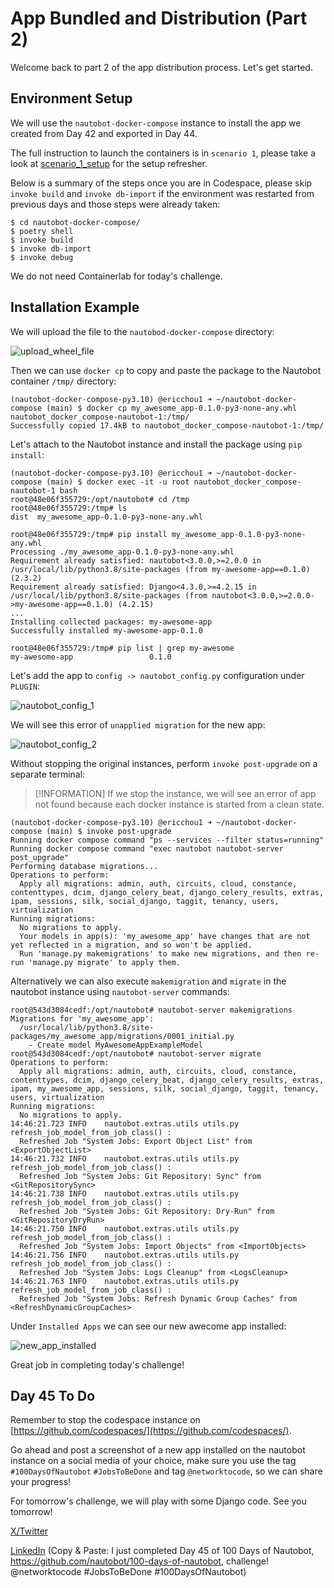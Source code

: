 # App Bundled and Distribution (Part 2)

Welcome back to part 2 of the app distribution process. Let's get started.

## Environment Setup

We will use the `nautobot-docker-compose` instance to install the app we created from Day 42 and exported in Day 44. 

The full instruction to launch the containers is in `scenario 1`, please take a look at [scenario_1_setup](../Lab_Setup/scenario_1_setup/README.md) for the setup refresher. 

Below is a summary of the steps once you are in Codespace, please skip `invoke build` and `invoke db-import` if the environment was restarted from previous days and those steps were already taken: 

```
$ cd nautobot-docker-compose/
$ poetry shell
$ invoke build
$ invoke db-import
$ invoke debug
```

We do not need Containerlab for today's challenge. 


## Installation Example

We will upload the file to the `nautobod-docker-compose` directory: 

![upload_wheel_file](images/upload_wheel_file.png)

Then we can use `docker cp` to copy and paste the package to the Nautobot container `/tmp/` directory: 

```
(nautobot-docker-compose-py3.10) @ericchou1 ➜ ~/nautobot-docker-compose (main) $ docker cp my_awesome_app-0.1.0-py3-none-any.whl nautobot_docker_compose-nautobot-1:/tmp/
Successfully copied 17.4kB to nautobot_docker_compose-nautobot-1:/tmp/
```

Let's attach to the Nautobot instance and install the package using `pip install`: 

```
(nautobot-docker-compose-py3.10) @ericchou1 ➜ ~/nautobot-docker-compose (main) $ docker exec -it -u root nautobot_docker_compose-nautobot-1 bash
root@48e06f355729:/opt/nautobot# cd /tmp
root@48e06f355729:/tmp# ls
dist  my_awesome_app-0.1.0-py3-none-any.whl

root@48e06f355729:/tmp# pip install my_awesome_app-0.1.0-py3-none-any.whl 
Processing ./my_awesome_app-0.1.0-py3-none-any.whl
Requirement already satisfied: nautobot<3.0.0,>=2.0.0 in /usr/local/lib/python3.8/site-packages (from my-awesome-app==0.1.0) (2.3.2)
Requirement already satisfied: Django<4.3.0,>=4.2.15 in /usr/local/lib/python3.8/site-packages (from nautobot<3.0.0,>=2.0.0->my-awesome-app==0.1.0) (4.2.15)
...
Installing collected packages: my-awesome-app
Successfully installed my-awesome-app-0.1.0

root@48e06f355729:/tmp# pip list | grep my-awesome
my-awesome-app                 0.1.0

```

Let's add the app to `config -> nautobot_config.py` configuration under `PLUGIN`: 

![nautobot_config_1](images/nautobot_config_1.png)

We will see this error of `unapplied migration` for the new app: 

![nautobot_config_2](images/nautobot_config_2.png)

Without stopping the original instances, perform `invoke post-upgrade` on a separate terminal: 

> [!INFORMATION]
> If we stop the instance, we will see an error of app not found because each docker instance is started from a clean state. 

```
(nautobot-docker-compose-py3.10) @ericchou1 ➜ ~/nautobot-docker-compose (main) $ invoke post-upgrade
Running docker compose command "ps --services --filter status=running"
Running docker compose command "exec nautobot nautobot-server post_upgrade"
Performing database migrations...
Operations to perform:
  Apply all migrations: admin, auth, circuits, cloud, constance, contenttypes, dcim, django_celery_beat, django_celery_results, extras, ipam, sessions, silk, social_django, taggit, tenancy, users, virtualization
Running migrations:
  No migrations to apply.
  Your models in app(s): 'my_awesome_app' have changes that are not yet reflected in a migration, and so won't be applied.
  Run 'manage.py makemigrations' to make new migrations, and then re-run 'manage.py migrate' to apply them.
```

Alternatively we can also execute `makemigration` and `migrate` in the nautobot instance using `nautobot-server` commands:  

```
root@543d3084cedf:/opt/nautobot# nautobot-server makemigrations
Migrations for 'my_awesome_app':
  /usr/local/lib/python3.8/site-packages/my_awesome_app/migrations/0001_initial.py
    - Create model MyAwesomeAppExampleModel
root@543d3084cedf:/opt/nautobot# nautobot-server migrate
Operations to perform:
  Apply all migrations: admin, auth, circuits, cloud, constance, contenttypes, dcim, django_celery_beat, django_celery_results, extras, ipam, my_awesome_app, sessions, silk, social_django, taggit, tenancy, users, virtualization
Running migrations:
  No migrations to apply.
14:46:21.723 INFO    nautobot.extras.utils utils.py        refresh_job_model_from_job_class() :
  Refreshed Job "System Jobs: Export Object List" from <ExportObjectList>
14:46:21.732 INFO    nautobot.extras.utils utils.py        refresh_job_model_from_job_class() :
  Refreshed Job "System Jobs: Git Repository: Sync" from <GitRepositorySync>
14:46:21.738 INFO    nautobot.extras.utils utils.py        refresh_job_model_from_job_class() :
  Refreshed Job "System Jobs: Git Repository: Dry-Run" from <GitRepositoryDryRun>
14:46:21.750 INFO    nautobot.extras.utils utils.py        refresh_job_model_from_job_class() :
  Refreshed Job "System Jobs: Import Objects" from <ImportObjects>
14:46:21.756 INFO    nautobot.extras.utils utils.py        refresh_job_model_from_job_class() :
  Refreshed Job "System Jobs: Logs Cleanup" from <LogsCleanup>
14:46:21.763 INFO    nautobot.extras.utils utils.py        refresh_job_model_from_job_class() :
  Refreshed Job "System Jobs: Refresh Dynamic Group Caches" from <RefreshDynamicGroupCaches>
```

Under `Installed Apps` we can see our new awecome app installed: 

![new_app_installed](images/new_app_installed.png)

Great job in completing today's challenge!  

## Day 45 To Do

Remember to stop the codespace instance on [https://github.com/codespaces/](https://github.com/codespaces/). 

Go ahead and post a screenshot of a new app installed on the nautobot instance on a social media of your choice, make sure you use the tag `#100DaysOfNautobot` `#JobsToBeDone` and tag `@networktocode`, so we can share your progress! 

For tomorrow's challenge, we will play with some Django code. See you tomorrow! 

[X/Twitter](<https://twitter.com/intent/tweet?url=https://github.com/nautobot/100-days-of-nautobot&text=I+just+completed+Day+45+of+the+100+days+of+nautobot+challenge+!&hashtags=100DaysOfNautobot,JobsToBeDone>)

[LinkedIn](https://www.linkedin.com/) (Copy & Paste: I just completed Day 45 of 100 Days of Nautobot, https://github.com/nautobot/100-days-of-nautobot, challenge! @networktocode #JobsToBeDone #100DaysOfNautobot) 